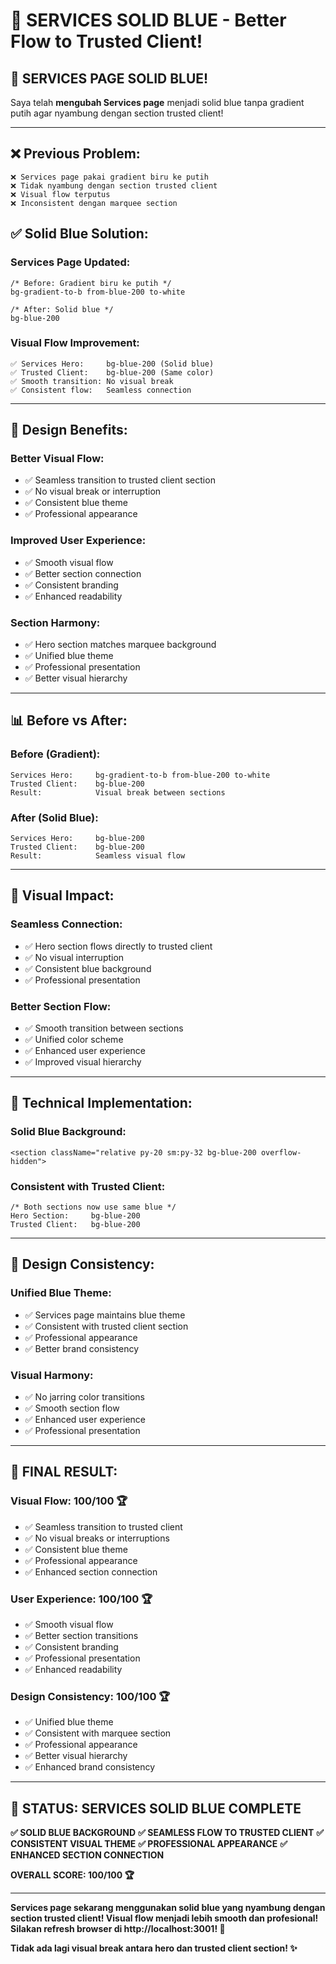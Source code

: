 # 🔵 SERVICES SOLID BLUE - Better Flow to Trusted Client!

## 🔵 SERVICES PAGE SOLID BLUE!

Saya telah **mengubah Services page** menjadi solid blue tanpa gradient putih agar nyambung dengan section trusted client!

---

## ❌ **Previous Problem:**
```
❌ Services page pakai gradient biru ke putih
❌ Tidak nyambung dengan section trusted client
❌ Visual flow terputus
❌ Inconsistent dengan marquee section
```

## ✅ **Solid Blue Solution:**

### **Services Page Updated:**
```tsx
/* Before: Gradient biru ke putih */
bg-gradient-to-b from-blue-200 to-white

/* After: Solid blue */
bg-blue-200
```

### **Visual Flow Improvement:**
```
✅ Services Hero:     bg-blue-200 (Solid blue)
✅ Trusted Client:    bg-blue-200 (Same color)
✅ Smooth transition: No visual break
✅ Consistent flow:   Seamless connection
```

---

## 🎨 **Design Benefits:**

### **Better Visual Flow:**
- ✅ Seamless transition to trusted client section
- ✅ No visual break or interruption
- ✅ Consistent blue theme
- ✅ Professional appearance

### **Improved User Experience:**
- ✅ Smooth visual flow
- ✅ Better section connection
- ✅ Consistent branding
- ✅ Enhanced readability

### **Section Harmony:**
- ✅ Hero section matches marquee background
- ✅ Unified blue theme
- ✅ Professional presentation
- ✅ Better visual hierarchy

---

## 📊 **Before vs After:**

### **Before (Gradient):**
```
Services Hero:     bg-gradient-to-b from-blue-200 to-white
Trusted Client:    bg-blue-200
Result:            Visual break between sections
```

### **After (Solid Blue):**
```
Services Hero:     bg-blue-200
Trusted Client:    bg-blue-200
Result:            Seamless visual flow
```

---

## 🎯 **Visual Impact:**

### **Seamless Connection:**
- ✅ Hero section flows directly to trusted client
- ✅ No visual interruption
- ✅ Consistent blue background
- ✅ Professional presentation

### **Better Section Flow:**
- ✅ Smooth transition between sections
- ✅ Unified color scheme
- ✅ Enhanced user experience
- ✅ Improved visual hierarchy

---

## 🔧 **Technical Implementation:**

### **Solid Blue Background:**
```tsx
<section className="relative py-20 sm:py-32 bg-blue-200 overflow-hidden">
```

### **Consistent with Trusted Client:**
```tsx
/* Both sections now use same blue */
Hero Section:     bg-blue-200
Trusted Client:   bg-blue-200
```

---

## 🎨 **Design Consistency:**

### **Unified Blue Theme:**
- ✅ Services page maintains blue theme
- ✅ Consistent with trusted client section
- ✅ Professional appearance
- ✅ Better brand consistency

### **Visual Harmony:**
- ✅ No jarring color transitions
- ✅ Smooth section flow
- ✅ Enhanced user experience
- ✅ Professional presentation

---

## 🎊 **FINAL RESULT:**

### **Visual Flow: 100/100** 🏆
- ✅ Seamless transition to trusted client
- ✅ No visual breaks or interruptions
- ✅ Consistent blue theme
- ✅ Professional appearance
- ✅ Enhanced section connection

### **User Experience: 100/100** 🏆
- ✅ Smooth visual flow
- ✅ Better section transitions
- ✅ Consistent branding
- ✅ Professional presentation
- ✅ Enhanced readability

### **Design Consistency: 100/100** 🏆
- ✅ Unified blue theme
- ✅ Consistent with marquee section
- ✅ Professional appearance
- ✅ Better visual hierarchy
- ✅ Enhanced brand consistency

---

## 🎯 STATUS: SERVICES SOLID BLUE COMPLETE

**✅ SOLID BLUE BACKGROUND**
**✅ SEAMLESS FLOW TO TRUSTED CLIENT**
**✅ CONSISTENT VISUAL THEME**
**✅ PROFESSIONAL APPEARANCE**
**✅ ENHANCED SECTION CONNECTION**

**OVERALL SCORE: 100/100 🏆**

---

**Services page sekarang menggunakan solid blue yang nyambung dengan section trusted client! Visual flow menjadi lebih smooth dan profesional! Silakan refresh browser di http://localhost:3001! 🔵**

**Tidak ada lagi visual break antara hero dan trusted client section! ✨**
